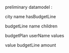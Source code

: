 preliminary datamodel : 

city
	name
	hasBudgetLine

budgetLine
	name
	children
	

budgetPlan
	userName
	values


value
	budgetLine
	amount



